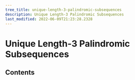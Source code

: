 ```yaml
---
tree_title: unique-length-3-palindromic-subsequences
description: Unique Length-3 Palindromic Subsequences
last_modified: 2022-06-09T21:23:28.2328
---
```


# Unique Length-3 Palindromic Subsequences

## Contents
